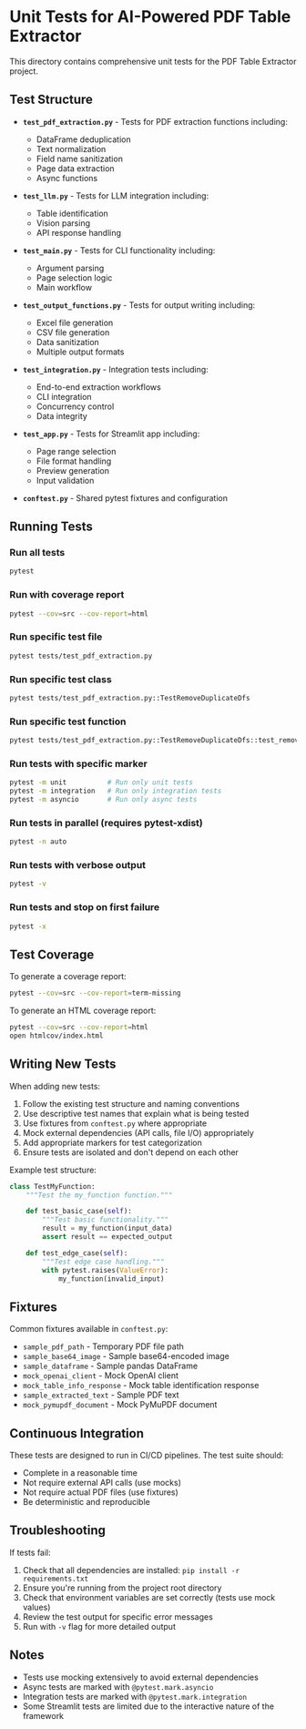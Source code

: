 # Unit Tests for AI-Powered PDF Table Extractor

This directory contains comprehensive unit tests for the PDF Table Extractor project.

## Test Structure

- **`test_pdf_extraction.py`** - Tests for PDF extraction functions including:
  - DataFrame deduplication
  - Text normalization
  - Field name sanitization
  - Page data extraction
  - Async functions

- **`test_llm.py`** - Tests for LLM integration including:
  - Table identification
  - Vision parsing
  - API response handling

- **`test_main.py`** - Tests for CLI functionality including:
  - Argument parsing
  - Page selection logic
  - Main workflow

- **`test_output_functions.py`** - Tests for output writing including:
  - Excel file generation
  - CSV file generation
  - Data sanitization
  - Multiple output formats

- **`test_integration.py`** - Integration tests including:
  - End-to-end extraction workflows
  - CLI integration
  - Concurrency control
  - Data integrity

- **`test_app.py`** - Tests for Streamlit app including:
  - Page range selection
  - File format handling
  - Preview generation
  - Input validation

- **`conftest.py`** - Shared pytest fixtures and configuration

## Running Tests

### Run all tests
```bash
pytest
```

### Run with coverage report
```bash
pytest --cov=src --cov-report=html
```

### Run specific test file
```bash
pytest tests/test_pdf_extraction.py
```

### Run specific test class
```bash
pytest tests/test_pdf_extraction.py::TestRemoveDuplicateDfs
```

### Run specific test function
```bash
pytest tests/test_pdf_extraction.py::TestRemoveDuplicateDfs::test_remove_exact_duplicates
```

### Run tests with specific marker
```bash
pytest -m unit          # Run only unit tests
pytest -m integration   # Run only integration tests
pytest -m asyncio       # Run only async tests
```

### Run tests in parallel (requires pytest-xdist)
```bash
pytest -n auto
```

### Run tests with verbose output
```bash
pytest -v
```

### Run tests and stop on first failure
```bash
pytest -x
```

## Test Coverage

To generate a coverage report:

```bash
pytest --cov=src --cov-report=term-missing
```

To generate an HTML coverage report:

```bash
pytest --cov=src --cov-report=html
open htmlcov/index.html
```

## Writing New Tests

When adding new tests:

1. Follow the existing test structure and naming conventions
2. Use descriptive test names that explain what is being tested
3. Use fixtures from `conftest.py` where appropriate
4. Mock external dependencies (API calls, file I/O) appropriately
5. Add appropriate markers for test categorization
6. Ensure tests are isolated and don't depend on each other

Example test structure:
```python
class TestMyFunction:
    """Test the my_function function."""

    def test_basic_case(self):
        """Test basic functionality."""
        result = my_function(input_data)
        assert result == expected_output

    def test_edge_case(self):
        """Test edge case handling."""
        with pytest.raises(ValueError):
            my_function(invalid_input)
```

## Fixtures

Common fixtures available in `conftest.py`:

- `sample_pdf_path` - Temporary PDF file path
- `sample_base64_image` - Sample base64-encoded image
- `sample_dataframe` - Sample pandas DataFrame
- `mock_openai_client` - Mock OpenAI client
- `mock_table_info_response` - Mock table identification response
- `sample_extracted_text` - Sample PDF text
- `mock_pymupdf_document` - Mock PyMuPDF document

## Continuous Integration

These tests are designed to run in CI/CD pipelines. The test suite should:
- Complete in a reasonable time
- Not require external API calls (use mocks)
- Not require actual PDF files (use fixtures)
- Be deterministic and reproducible

## Troubleshooting

If tests fail:

1. Check that all dependencies are installed: `pip install -r requirements.txt`
2. Ensure you're running from the project root directory
3. Check that environment variables are set correctly (tests use mock values)
4. Review the test output for specific error messages
5. Run with `-v` flag for more detailed output

## Notes

- Tests use mocking extensively to avoid external dependencies
- Async tests are marked with `@pytest.mark.asyncio`
- Integration tests are marked with `@pytest.mark.integration`
- Some Streamlit tests are limited due to the interactive nature of the framework

